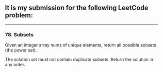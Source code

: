 ## It is my submission for the following LeetCode problem:

---

### 78. Subsets

Given an integer array nums of unique elements, return all possible subsets (the power set).

The solution set must not contain duplicate subsets. Return the solution in any order.
